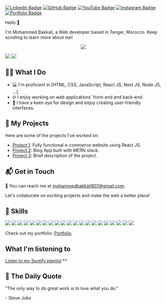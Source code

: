 [![LinkedIn Badge](https://img.shields.io/badge/LinkedIn-0077B5?style=for-the-badge&logo=linkedin&logoColor=white)](https://www.linkedin.com/in/mohammed-bakkali-4821a123a/)
[![GitHub Badge](https://img.shields.io/badge/GitHub-181717?style=for-the-badge&logo=github&logoColor=white)](https://github.com/mohammed-bakkali)
[![YouTube Badge](https://img.shields.io/badge/YouTube-FF0000?style=for-the-badge&logo=youtube&logoColor=white)](https://www.youtube.com/user/YourUsername)
[![Instagram Badge](https://img.shields.io/badge/Instagram-E4405F?style=for-the-badge&logo=instagram&logoColor=white)](https://www.instagram.com/your_username/)
[![Portfolio Badge](https://img.shields.io/badge/Portfolio-YourWebsiteColor?style=for-the-badge&logo=web&logoColor=white)](https://mohammed-bakkali.netlify.app/)

Hello 👋

I'm Mohammed Bakkali, a Web developer based in Tanger, Morocco. Keep scrolling to learn more about me!

<p align="center">
  <a href="https://github.com/DenverCoder1/readme-typing-svg">
    <img src="https://readme-typing-svg.herokuapp.com?color=%2336BCF7&size=24&center=true&lines=I'm+a+Web+Developer">
  </a>
</p>

![](https://github-readme-stats.vercel.app/api?username=java-msdt&theme=algolia&bg_color=0000ff&title_color=ffffff&text_color=ffffff&icon_color=ffffff&hide_border=false&include_all_commits=false&count_private=false)
![](https://github-readme-streak-stats.herokuapp.com/?user=java-msdt&theme=algolia&background=0000ff&ring=ffffff&fire=ffffff&currStreakLabel=ffffff&hide_border=false)



## :sassy_man: What I Do

- 💻 I'm proficient in [HTML, CSS, JavaScript, React JS, Next JS, Node JS, ...].
- 🌐 I enjoy working on web applications' front-end and back-end.
- 🎨 I have a keen eye for design and enjoy creating user-friendly interfaces.

## 🚀 My Projects

Here are some of the projects I've worked on:

- [Project 1](https://github.com/mohammed-bakkali/E-commerce-App): Fully functional e-commerce website using React JS.
- [Project 2](link-to-project-2): Blog App built with MERN stack.
- [Project 3](link-to-project-3): Brief description of the project.

## 📬 Get in Touch

📧 You can reach me at [mohammedbakkali807@gmail.com](mailto:mohammedbakkali807@gmail.com).

Let's collaborate on exciting projects and make the web a better place!

## 💼 Skills

![](https://img.shields.io/badge/HTML5-E34F26?style=for-the-badge&logo=html5&logoColor=white)
![](https://img.shields.io/badge/CSS3-1572B6?style=for-the-badge&logo=css3&logoColor=white)
![](https://img.shields.io/badge/SASS-CC6699?style=for-the-badge&logo=sass&logoColor=white)
![](https://img.shields.io/badge/Bootstrap-7952B3?style=for-the-badge&logo=bootstrap&logoColor=white)
![](https://img.shields.io/badge/Tailwind_CSS-38B2AC?style=for-the-badge&logo=tailwind-css&logoColor=white)
![](https://img.shields.io/badge/JavaScript-323330?style=for-the-badge&logo=javascript&logoColor=F7DF1E)
![](https://img.shields.io/badge/React-20232A?style=for-the-badge&logo=react&logoColor=61DAFB)
![](https://img.shields.io/badge/Next.js-000000?style=for-the-badge&logo=next.js&logoColor=white)
![](https://img.shields.io/badge/PHP-777BB4?style=for-the-badge&logo=php&logoColor=white)
![](https://img.shields.io/badge/Laravel-FF2D20?style=for-the-badge&logo=laravel&logoColor=white)
![](https://img.shields.io/badge/MySQL-4479A1?style=for-the-badge&logo=mysql&logoColor=white)
![](https://img.shields.io/badge/MongoDB-4EA94B?style=for-the-badge&logo=mongodb&logoColor=white)
![](https://img.shields.io/badge/SQL-003B57?style=for-the-badge&logo=sql&logoColor=white)
![](https://img.shields.io/badge/Linux-FCC624?style=for-the-badge&logo=linux&logoColor=black)
![](https://img.shields.io/badge/Bash_Scripting-000000?style=for-the-badge&logo=gnu-bash&logoColor=white)
![](https://img.shields.io/badge/VMware-607078?style=for-the-badge&logo=vmware&logoColor=white)
![](https://img.shields.io/badge/VirtualBox-183A61?style=for-the-badge&logo=virtualbox&logoColor=white)
![](https://img.shields.io/badge/Docker-2496ED?style=for-the-badge&logo=docker&logoColor=white)
![](https://img.shields.io/badge/Visual_Studio_Code-007ACC?style=for-the-badge&logo=visual-studio-code&logoColor=white)
![](https://img.shields.io/badge/Git-F05032?style=for-the-badge&logo=git&logoColor=white)
![](https://img.shields.io/badge/Jira-0052CC?style=for-the-badge&logo=jira&logoColor=white)

Check out my portfolio: [Portfolio](https://mohammed-bakkali.github.io/Portflio/)

## What I'm listening to

[Listen to my Spotify playlist](https://open.spotify.com/playlist/64XWElwXz3Ol5a5IOxxopE)
**
## 📜 The Daily Quote

<p>"The only way to do great work is to love what you do."</p>

<p>- Steve Jobs</p>

